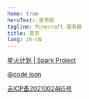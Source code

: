 ```yaml
---
home: true
heroText: 洛书南
tagline: Minecraft 服务器
title: 首页
lang: zh-CN
---
```


<div class="px-8 py-6 text-lg text-center text-pink-600 bg-pink-400 border border-pink-400 border-solid rounded-lg bg-opacity-30 dark:text-pink-200 dark:border-pink-400">
<a class="text-pink-600 dark:text-pink-200" href="https://spark.yaasasi.cn/">星火计划 | Spark Project</a>
</div>

@[code json](../package.json)

<div class="footer">
<a href="https://beian.miit.gov.cn/">吉ICP备2021002465号</a>
</div>
